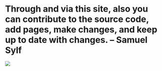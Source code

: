 # Through and via this site, also you can contribute to the source code, add pages, make changes, and keep up to date with changes. – Samuel Sylf

[![](https://64.media.tumblr.com/000616fbd0d63e5eabf4fe3a99f828cc/30c8828cb2e9f877-16/s2048x3072/bf1bbcdb78c36cd5fec6ef4a6b7433b746a28627.jpg)](samuelsylf.com)
